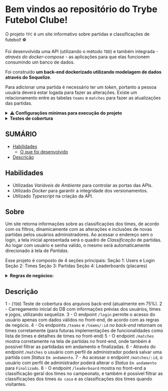 # Bem vindos ao repositório do Trybe Futebol Clube!

  O projeto `TFC` é um site informativo sobre partidas e classificações de futebol! ⚽️

  Foi desenvolvida uma API (utilizando o método `TDD`) e também integrada *- através do docker-compose -* as aplicações para que elas funcionem consumindo um banco de dados.

  Foi construído **um back-end dockerizado utilizando modelagem de dados através do Sequelize**.

  Para adicionar uma partida é necessário ter um _token_, portanto a pessoa usuária deverá estar logada para fazer as alterações. Existe um relacionamento entre as tabelas `teams` e `matches` para fazer as atualizações das partidas.

<details>
<summary><strong> ⚠️ Configurações mínimas para execução do projeto</strong></summary><br />

 - Sistema Operacional Distribuição Unix
 - Node versão 16
 - Docker
 - Docker-compose versão >=1.29.2

</details>

<details>
  <summary><strong> Testes de cobertura </strong></summary><br/>

  A construção de testes de cobertura no back-end foram feitas em *TypeScript*, utilizando `mocha`, `chai` e `sinon`, na pasta `app/backend/src/tests/`.

  Os testes ainda em desenvolvimento devem cobrir todos os arquivos contidos em `app/backend/src`.

</details>

## SUMÁRIO

- [Habilidades](#habilidades)
  - [O que foi desenvolvido](#sobre)
- [Descrição](#descrição)

## Habilidades

* Utilizadas _Variáveis de Ambiente_ para controlar as portas das APIs.
* Utilizado _Docker_ para garantir a integridade dos versionamentos.
* Utilizado _Typescript_ na criação da API.

## Sobre

Um site retorna informações sobre as classificações dos times, de acordo com os filtros, dinamicamente com as alterações e inclusões de novas partidas pelos usuários administradores. Ao acessar o endereço sem o login, a tela inicial apresentada será o quadro de _Classificação_ de partidas. Ao logar com usuário e senha valído, o mesmo será automaticamente direcionado à tela de _Partidas_.

Esse projeto é composto de 4 seções principais:
Seção 1: Users e Login
Seção 2: Times
Seção 3: Partidas
Seção 4: Leaderboards (placares)

<details>
  <summary><strong> Regras de negócios: </strong></summary>

  - Os campos `email` e `password` serão validados no banco de dados quando:
    - O campo `email` deve receber um formato de email válido;
    - O Campo `password` deve ter mais de 6 caracteres;
    - O `email` e `password` devem constar no DB.

  - Ao acrescentar uma nova partida:
    - Os `times` da casa e visitante não podem ser o mesmo;
    - O `time` deve constar no DB;
    - O `usuário` deve ter permissão para adicionara a nova partida

  - O `Total de Pontos` é calculado da seguinte forma:
    - O time `vitorioso`: marca +3 pontos;
    - O time `perdedor`: marca 0 pontos;
    - Em caso de `empate`: ambos os times marcam +1 ponto.

  - `Aproveitamento do time (%)`: `P/(J*3)*100`, onde:
    - `P`: Total de Pontos;
    - `J`: Total de Jogos.

  - `Saldo de Gols`: `GP - GC`, onde:
    - `GP`: Gols marcados a favor;
    - `GC`: Gols sofridos.

  - Critérios para desempate:

  **Ordem para desempate**

  1º Total de Vitórias;
  2º Saldo de gols;
  3º Gols a favor;
  4º Gols sofridos.
  
</details>

## Descrição

1 - (`TDD`) Teste de cobertura dos arquivos back-end (atualmente em 75%).
2 - Carregamento inicial do DB com informações prévias dos usuários, times e jogos, utilizando sequelize.
3 - O endpoint `/login` permite o acesso do usuário apenas com dados válidos no front-end, de acordo com as regras de negócio.
4 - Os endpoints `/teams` e `/teams/:id` _no back-end_ retornam os times corretamente (para futuras implementações de funcionalidades como lista de times e detalhes de times no front-end)
5 - O endpoint `/matches` mostra corretamente na tela de partidas no front-end, onde também é possível filtrar as partidadas em andamento e finalizadas.
6 - Através do endpoint `/matches` o usuário com perfil de administrador poderá salvar uma partida com _Status_ `Em andamento`.
7 - Ao acessar o endpoint `/matches/:id`, o usuário com perfil de administrador poderá alterar o _Status_ `Em andamento` para `Finalizado`.
8 - O endpoint `/leaderboard` mostra no front-end a classificação geral dos times no campeonato, e também é possível filtrar as classificações dos times `da casa` e as classificações dos times quando visitantes.
